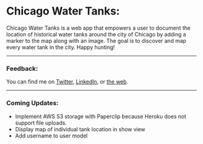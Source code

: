 # Chicago Water Tanks:

Chicago Water Tanks is a web app that empowers a user to document the location of historical water tanks around the city of Chicago by adding a marker to the map along with an image. The goal is to discover and map every water tank in the city. Happy hunting!

---

### Feedback:

You can find me on [Twitter](https://twitter.com/loudmouse312), [LinkedIn](https://www.linkedin.com/in/nolanneeley/), or [the web](http://loudmouse.xyz/).

---

### Coming Updates:
* Implement AWS S3 storage with Paperclip because Heroku does not support file uploads.
* Display map of individual tank location in show view
* Add username to user model
